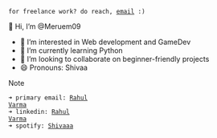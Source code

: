 <code>for freelance work? do reach, [email](mailto:rv579787@gmail.com) :)</code><br>

👋 Hi, I’m @Meruem09
- 👀 I’m interested in Web development and GameDev
- 🌱 I’m currently learning Python
- 💞️ I’m looking to collaborate on beginner-friendly projects 
- 😄 Pronouns: Shivaa


> [!NOTE]
><code>➜ primary email: [Rahul Varma](mailto:rv579787@gmail.com)</code><br>
> <code>➜ linkedin: [Rahul Varma](https://www.linkedin.com/in/rahul-varma-1129a9328)</code><br>
> <code>➜ spotify: [Shivaaa](https://open.spotify.com/user/31gyi7zknj4dwxc45yrs77nmwoxy)</code><br>


